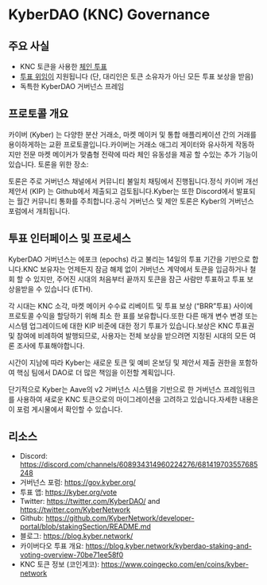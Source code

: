 # KyberDAO (KNC) Governance

## 주요 사실

- KNC 토큰을 사용한 [체인 투표](../../governance-concept/On%20Chain%20vs.%20Off%20Chain%20Voting/readme.md)
- [투표 위임이](../../governance-concept/Vote%20Delegation/readme.md) 지원됩니다 (단, 대리인은 토큰 소유자가 아닌 모든 투표 보상을 받음)
- 독특한 KyberDAO 거버넌스 프레임

## 프로토콜 개요
카이버 (Kyber) 는 다양한 분산 거래소, 마켓 메이커 및 통합 애플리케이션 간의 거래를 용이하게하는 교환 프로토콜입니다.카이버는 거래소 애그리 게이터와 유사하게 작동하지만 전문 마켓 메이커가 맞춤형 전략에 따라 체인 유동성을 제공 할 수있는 추가 기능이 있습니다.
토론을 위한 장소:

토론은 주로 거버넌스 채널에서 커뮤니티 불일치 채팅에서 진행됩니다.정식 카이버 개선 제안서 (KIP) 는 Github에서 제출되고 검토됩니다.Kyber는 또한 Discord에서 발표되는 월간 커뮤니티 통화를 주최합니다.공식 거버넌스 및 제안 토론은 Kyber의 거버넌스 포럼에서 개최됩니다.

## 투표 인터페이스 및 프로세스

KyberDAO 거버넌스는 에포크 (epochs) 라고 불리는 14일의 투표 기간을 기반으로 합니다.KNC 보유자는 언제든지 잠금 해제 없이 거버넌스 계약에서 토큰을 입금하거나 철회 할 수 있지만, 주어진 시대의 처음부터 끝까지 토큰을 잠근 사람만 투표하고 투표 보상을받을 수 있습니다 (ETH).

각 시대는 KNC 소각, 마켓 메이커 수수료 리베이트 및 투표 보상 (“BRR”투표) 사이에 프로토콜 수익을 할당하기 위해 최소 한 표를 보유합니다.또한 다른 매개 변수 변경 또는 시스템 업그레이드에 대한 KIP 비준에 대한 정기 투표가 있습니다.보상은 KNC 투표권 및 참여에 비례하여 발행되므로, 사용자는 전체 보상을 받으려면 지정된 시대의 모든 여론 조사에 투표해야합니다.

시간이 지남에 따라 Kyber는 새로운 토큰 및 예비 온보딩 및 제안서 제출 권한을 포함하여 핵심 팀에서 DAO로 더 많은 책임을 이전할 계획입니다.

단기적으로 Kyber는 Aave의 v2 거버넌스 시스템을 기반으로 한 거버넌스 프레임워크를 사용하여 새로운 KNC 토큰으로의 마이그레이션을 고려하고 있습니다.자세한 내용은 이 포럼 게시물에서 확인할 수 있습니다.

## 리소스

- Discord: https://discord.com/channels/608934314960224276/681419703557685248
- 거버넌스 포럼: https://gov.kyber.org/
- 투표 앱: https://kyber.org/vote
- Twitter: https://twitter.com/KyberDAO/ and https://twitter.com/KyberNetwork
- Github: https://github.com/KyberNetwork/developer-portal/blob/stakingSection/README.md
- 블로그: https://blog.kyber.network/
- 카이버다오 투표 개요: https://blog.kyber.network/kyberdao-staking-and-voting-overview-70be71ee58f0
- KNC 토큰 정보 (코인게코): https://www.coingecko.com/en/coins/kyber-network
